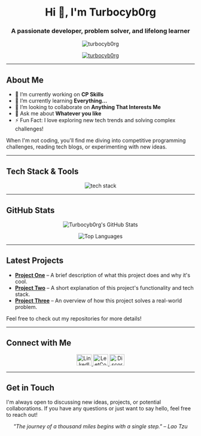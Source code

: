 <h1 align="center">Hi 👋, I'm Turbocyb0rg</h1>
<h3 align="center">A passionate developer, problem solver, and lifelong learner</h3>

<p align="center">
  <img src="https://komarev.com/ghpvc/?username=turbocyb0rg&label=Profile%20views&color=0e75b6&style=flat" alt="turbocyb0rg" />
</p>

<p align="center">
  <a href="https://github.com/ryo-ma/github-profile-trophy">
    <img src="https://github-profile-trophy.vercel.app/?username=turbocyb0rg" alt="turbocyb0rg" />
  </a>
</p>

---

## About Me

- 🔭 I’m currently working on **CP Skills**
- 🌱 I’m currently learning **Everything...**
- 👯 I’m looking to collaborate on **Anything That Interests Me**
- 💬 Ask me about **Whatever you like**
- ⚡ Fun Fact: I love exploring new tech trends and solving complex challenges!

When I'm not coding, you'll find me diving into competitive programming challenges, reading tech blogs, or experimenting with new ideas.

---

## Tech Stack & Tools

<p align="center">
  <!-- Customize the icons below with your favorite tech -->
  <img src="https://skillicons.dev/icons?i=cpp,python,java,js,html,css" alt="tech stack" />
</p>

---

## GitHub Stats

<p align="center">
  <img src="https://github-readme-stats.vercel.app/api?username=turbocyb0rg&show_icons=true&theme=radical" alt="Turbocyb0rg's GitHub Stats" />
</p>
<p align="center">
  <img src="https://github-readme-stats.vercel.app/api/top-langs/?username=turbocyb0rg&layout=compact&theme=radical" alt="Top Languages" />
</p>

---

## Latest Projects

- **[Project One](#)** – A brief description of what this project does and why it's cool.
- **[Project Two](#)** – A short explanation of this project's functionality and tech stack.
- **[Project Three](#)** – An overview of how this project solves a real-world problem.

Feel free to check out my repositories for more details!

---

## Connect with Me

<p align="center">
  <a href="https://linkedin.com/in/turbo-cyborg-978b3025b" target="_blank">
    <img src="https://raw.githubusercontent.com/rahuldkjain/github-profile-readme-generator/master/src/images/icons/Social/linked-in-alt.svg" alt="LinkedIn" height="30" width="40" />
  </a>
  <a href="https://www.leetcode.com/my_oasis" target="_blank">
    <img src="https://raw.githubusercontent.com/rahuldkjain/github-profile-readme-generator/master/src/images/icons/Social/leet-code.svg" alt="LeetCode" height="30" width="40" />
  </a>
  <a href="https://discord.gg/520079621497159696" target="_blank">
    <img src="https://raw.githubusercontent.com/rahuldkjain/github-profile-readme-generator/master/src/images/icons/Social/discord.svg" alt="Discord" height="30" width="40" />
  </a>
</p>

---

## Get in Touch

I'm always open to discussing new ideas, projects, or potential collaborations. If you have any questions or just want to say hello, feel free to reach out!

<p align="center">
  <i>"The journey of a thousand miles begins with a single step." – Lao Tzu</i>
</p>
